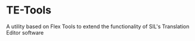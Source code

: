 # TE-Tools
A utility based on Flex Tools to extend the functionality of SIL's Translation Editor software
